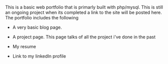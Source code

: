 This is a basic web portfolio that is primarly built with php/mysql. This is still an ongoing project when its completed a link to the site will be posted here. The portfolio includes the following

- A very basic blog page.

- A project page. This page talks of all the project i've done in the past

- My resume

- Link to my linkedIn profile

